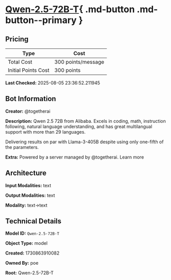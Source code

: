 # [Qwen-2.5-72B-T](https://poe.com/Qwen-2.5-72B-T){ .md-button .md-button--primary }

## Pricing

| Type | Cost |
|------|------|
| Total Cost | 300 points/message |
| Initial Points Cost | 300 points |

**Last Checked:** 2025-08-05 23:36:52.211945


## Bot Information

**Creator:** @togetherai

**Description:** Qwen 2.5 72B from Alibaba. Excels in coding, math, instruction following, natural language understanding, and has great multilangual support with more than 29 languages. 

Delivering results on par with Llama-3-405B despite using only one-fifth of the parameters.

**Extra:** Powered by a server managed by @togetherai. Learn more


## Architecture

**Input Modalities:** text

**Output Modalities:** text

**Modality:** text->text


## Technical Details

**Model ID:** `Qwen-2.5-72B-T`

**Object Type:** model

**Created:** 1730863910082

**Owned By:** poe

**Root:** Qwen-2.5-72B-T
